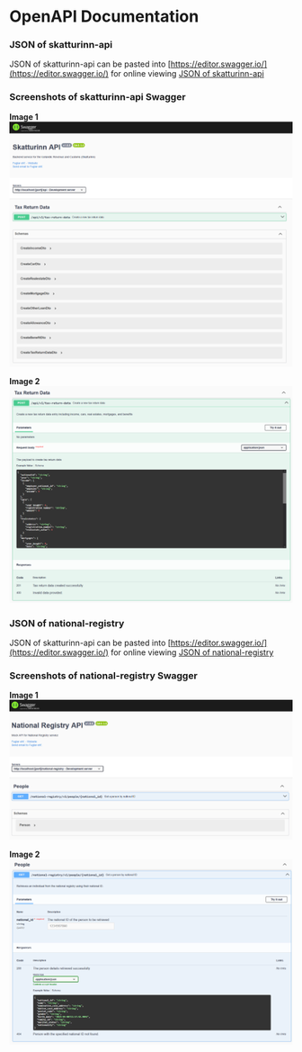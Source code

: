 # OpenAPI Documentation

### JSON of skatturinn-api
JSON of skatturinn-api can be pasted into [https://editor.swagger.io/](https://editor.swagger.io/) for online viewing
[JSON of skatturinn-api](./skatturinn-api-docs-json.json)


### Screenshots of skatturinn-api Swagger

**Image 1**
![skatturinn-api-1](./skatturinn-api-1.png)

**Image 2**
![skatturinn-api-2](./skatturinn-api-2.png)


### JSON of national-registry
JSON of skatturinn-api can be pasted into [https://editor.swagger.io/](https://editor.swagger.io/) for online viewing
[JSON of national-registry](./national-registry-docs-json.json)

### Screenshots of national-registry Swagger

**Image 1**
![national-registry-1](./national-registry-1.png)

**Image 2**
![national-registry-2](./national-registry-2.png)